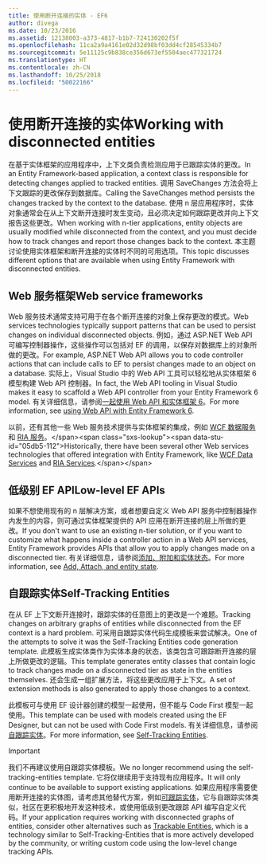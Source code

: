 ```yaml
---
title: 使用断开连接的实体 - EF6
author: divega
ms.date: 10/23/2016
ms.assetid: 12138003-a373-4817-b1b7-724130202f5f
ms.openlocfilehash: 11ca2a9a4161e02d32d98bf03dd4cf28545334b7
ms.sourcegitcommit: 5e11125c9b838ce356d673ef5504aec477321724
ms.translationtype: HT
ms.contentlocale: zh-CN
ms.lasthandoff: 10/25/2018
ms.locfileid: "50022166"
---
```

# <a name="working-with-disconnected-entities"></a><span data-ttu-id="05db5-102">使用断开连接的实体</span><span class="sxs-lookup"><span data-stu-id="05db5-102">Working with disconnected entities</span></span>
<span data-ttu-id="05db5-103">在基于实体框架的应用程序中，上下文类负责检测应用于已跟踪实体的更改。</span><span class="sxs-lookup"><span data-stu-id="05db5-103">In an Entity Framework-based application, a context class is responsible for detecting changes applied to tracked entities.</span></span> <span data-ttu-id="05db5-104">调用 SaveChanges 方法会将上下文跟踪的更改保存到数据库。</span><span class="sxs-lookup"><span data-stu-id="05db5-104">Calling the SaveChanges method persists the changes tracked by the context to the database.</span></span> <span data-ttu-id="05db5-105">使用 n 层应用程序时，实体对象通常会在从上下文断开连接时发生变动，且必须决定如何跟踪更改并向上下文报告这些更改。</span><span class="sxs-lookup"><span data-stu-id="05db5-105">When working with n-tier applications, entity objects are usually modified while disconnected from the context, and you must decide how to track changes and report those changes back to the context.</span></span> <span data-ttu-id="05db5-106">本主题讨论使用实体框架和断开连接的实体时不同的可用选项。</span><span class="sxs-lookup"><span data-stu-id="05db5-106">This topic discusses different options that are available when using Entity Framework with disconnected entities.</span></span>   

## <a name="web-service-frameworks"></a><span data-ttu-id="05db5-107">Web 服务框架</span><span class="sxs-lookup"><span data-stu-id="05db5-107">Web service frameworks</span></span>

<span data-ttu-id="05db5-108">Web 服务技术通常支持可用于在各个断开连接的对象上保存更改的模式。</span><span class="sxs-lookup"><span data-stu-id="05db5-108">Web services technologies typically support patterns that can be used to persist changes on individual disconnected objects.</span></span> <span data-ttu-id="05db5-109">例如，通过 ASP.NET Web API 可编写控制器操作，这些操作可以包括对 EF 的调用，以保存对数据库上的对象所做的更改。</span><span class="sxs-lookup"><span data-stu-id="05db5-109">For example, ASP.NET Web API allows you to code controller actions that can include calls to EF to persist changes made to an object on a database.</span></span> <span data-ttu-id="05db5-110">实际上，Visual Studio 中的 Web API 工具可以轻松地从实体框架 6 模型构建 Web API 控制器。</span><span class="sxs-lookup"><span data-stu-id="05db5-110">In fact, the Web API tooling in Visual Studio makes it easy to scaffold a Web API controller from your Entity Framework 6 model.</span></span> <span data-ttu-id="05db5-111">有关详细信息，请参阅[一起使用 Web API 和实体框架 6](https://docs.microsoft.com/aspnet/web-api/overview/data/using-web-api-with-entity-framework/)。</span><span class="sxs-lookup"><span data-stu-id="05db5-111">For more information, see [using Web API with Entity Framework 6](https://docs.microsoft.com/aspnet/web-api/overview/data/using-web-api-with-entity-framework/).</span></span>   

<span data-ttu-id="05db5-112">以前，还有其他一些 Web 服务技术提供与实体框架的集成，例如 [WCF 数据服务](https://docs.microsoft.com/dotnet/framework/data/wcf/create-a-data-service-using-an-adonet-ef-data-wcf)和 [RIA 服务](https://docs.microsoft.com/previous-versions/dotnet/wcf-ria/ee707344(v=vs.91))。</span><span class="sxs-lookup"><span data-stu-id="05db5-112">Historically, there have been several other Web services technologies that offered integration with Entity Framework, like [WCF Data Services](https://docs.microsoft.com/dotnet/framework/data/wcf/create-a-data-service-using-an-adonet-ef-data-wcf) and [RIA Services](https://docs.microsoft.com/previous-versions/dotnet/wcf-ria/ee707344(v=vs.91)).</span></span>

## <a name="low-level-ef-apis"></a><span data-ttu-id="05db5-113">低级别 EF API</span><span class="sxs-lookup"><span data-stu-id="05db5-113">Low-level EF APIs</span></span>

<span data-ttu-id="05db5-114">如果不想使用现有的 n 层解决方案，或者想要自定义 Web API 服务中控制器操作内发生的内容，则可通过实体框架提供的 API 应用在断开连接的层上所做的更改。</span><span class="sxs-lookup"><span data-stu-id="05db5-114">If you don't want to use an existing n-tier solution, or if you want to customize what happens inside a controller action in a Web API services, Entity Framework provides APIs that allow you to apply changes made on a disconnected tier.</span></span> <span data-ttu-id="05db5-115">有关详细信息，请参阅[添加、附加和实体状态](~/ef6/saving/change-tracking/entity-state.md)。</span><span class="sxs-lookup"><span data-stu-id="05db5-115">For more information, see [Add, Attach, and entity state](~/ef6/saving/change-tracking/entity-state.md).</span></span>  

## <a name="self-tracking-entities"></a><span data-ttu-id="05db5-116">自跟踪实体</span><span class="sxs-lookup"><span data-stu-id="05db5-116">Self-Tracking Entities</span></span>  

<span data-ttu-id="05db5-117">在从 EF 上下文断开连接时，跟踪实体的任意图上的更改是一个难题。</span><span class="sxs-lookup"><span data-stu-id="05db5-117">Tracking changes on arbitrary graphs of entities while disconnected from the EF context is a hard problem.</span></span> <span data-ttu-id="05db5-118">可采用自跟踪实体代码生成模板来尝试解决。</span><span class="sxs-lookup"><span data-stu-id="05db5-118">One of the attempts to solve it was the Self-Tracking Entities code generation template.</span></span> <span data-ttu-id="05db5-119">此模板生成实体类作为实体本身的状态，该类包含可跟踪断开连接的层上所做更改的逻辑。</span><span class="sxs-lookup"><span data-stu-id="05db5-119">This template generates entity classes that contain logic to track changes made on a disconnected tier as state in the entities themselves.</span></span> <span data-ttu-id="05db5-120">还会生成一组扩展方法，将这些更改应用于上下文。</span><span class="sxs-lookup"><span data-stu-id="05db5-120">A set of extension methods is also generated to apply those changes to a context.</span></span>

<span data-ttu-id="05db5-121">此模板可与使用 EF 设计器创建的模型一起使用，但不能与 Code First 模型一起使用。</span><span class="sxs-lookup"><span data-stu-id="05db5-121">This template can be used with models created using the EF Designer, but can not be used with Code First models.</span></span> <span data-ttu-id="05db5-122">有关详细信息，请参阅[自跟踪实体](self-tracking-entities/index.md)。</span><span class="sxs-lookup"><span data-stu-id="05db5-122">For more information, see [Self-Tracking Entities](self-tracking-entities/index.md).</span></span>  

> [!IMPORTANT]
> <span data-ttu-id="05db5-123">我们不再建议使用自跟踪实体模板。</span><span class="sxs-lookup"><span data-stu-id="05db5-123">We no longer recommend using the self-tracking-entities template.</span></span> <span data-ttu-id="05db5-124">它将仅继续用于支持现有应用程序。</span><span class="sxs-lookup"><span data-stu-id="05db5-124">It will only continue to be available to support existing applications.</span></span> <span data-ttu-id="05db5-125">如果应用程序需要使用断开连接的实体图，请考虑其他替代方案，例如[可跟踪实体](http://trackableentities.github.io/)，它与自跟踪实体类似，社区在更积极地开发这种技术，或使用低级别更改跟踪 API 编写自定义代码。</span><span class="sxs-lookup"><span data-stu-id="05db5-125">If your application requires working with disconnected graphs of entities, consider other alternatives such as [Trackable Entities](http://trackableentities.github.io/), which is a technology similar to Self-Tracking-Entities that is more actively developed by the community, or writing custom code using the low-level change tracking APIs.</span></span>
